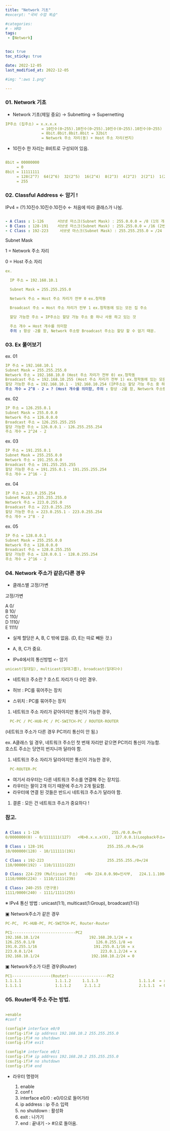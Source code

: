 ```yaml
---
title: "Network 기초"
#excerpt: "국비 수업 복습"

#categories:
# - HRD
tags:
 - [Network]


toc: true
toc_sticky: true

date: 2022-12-05
last_modified_at: 2022-12-05

#img: ":aws 1.png"

---
```


<!-- outline-start -->


### 01. Network 기초


- Network 기초(제일 중요) → Subnetting → Supernetting


```yaml
IP주소 (집주소) = x.x.x.x
                = 10진수(0~255).10진수(0~255).10진수(0~255).10진수(0~255)
                = 8bit.8bit.8bit.8bit = 32bit
                = Network 주소 자리(동) + Host 주소 자리(번지)
```

- 10진수 한 자리는 8비트로 구성되어 있음.


```yaml

8bit = 00000000
     = 0
8bit = 11111111
     = 128(2^7)  64(2^6)  32(2^5)  16(2^4)  8(2^3)  4(2^2)  2(2^1)  1(2^0)  ← 암기 !
     = 255

```


### 02. Classful Address  ← 암기 !

IPv4 = (?).10진수.10진수.10진수 ← 처음에 따라 클래스가 나뉨.

```yaml

- A Class : 1-126      서브넷 마스크(Subnet Mask) : 255.0.0.0 = /8 (1의 개수가 8개)
- B Class : 128-191    서브넷 마스크(Subnet Mask) : 255.255.0.0 = /16 (2번째자리까지넽웤)
- C Class : 192-223     서브넷 마스크(Subnet Mask) : 255.255.255.0 = /24 (4번째만호스트주소)

```


Subnet Mask

1 = Network 주소 자리

0 = Host 주소 자리


```yaml
ex.

  IP 주소 = 192.168.10.1

  Subnet Mask = 255.255.255.0

  Network 주소 = Host 주소 자리가 전부 0 ex.청학동

  Broadcast 주소 = Host 주소 자리가 전부 1 ex.청학동에 있는 모든 집 주소

  할당 가능한 주소 = IP주소는 할당 가능 주소 중 하나 사용 하고 있는 것

  주소 개수 = Host 개수를 의미함
  주의 : 항상 -2를 함, Network 주소랑 Broadcast 주소는 할당 할 수 없기 때문.

```


### 03. Ex 풀어보기


ex. 01
```yaml
IP 주소 = 192.168.10.1
Subnet Mask = 255.255.255.0
Network 주소 = 192.168.10.0 (Host 주소 자리가 전부 0) ex.청학동
Broadcast 주소 = 192.168.10.255 (Host 주소 자리가 전부 1) ex.청학동에 있는 모든 집 주소
할당 가능한 주소 = 192.168.10.1 - 192.168.10.254 (IP주소는 할당 가능 주소 중 하나 사용 하고 있는 것)
주소 개수 = 2^8 - 2 = ? (Host 개수를 의미함, 주의 : 항상 -2를 함, Network 주소랑 Broadcast 주소는 할당 할 수 없기 때문)
```


ex. 02
```yaml
IP 주소 = 126.255.0.1
Subnet Mask = 255.0.0.0
Network 주소 = 126.0.0.0
Broadcast 주소 = 126.255.255.255
할당 가능한 주소 = 126.0.0.1 - 126.255.255.254
주소 개수 = 2^24 - 2
```


ex. 03
```yaml
IP 주소 = 191.255.0.1
Subnet Mask = 255.255.0.0
Network 주소 = 191.255.0.0
Broadcast 주소 = 191.255.255.255
할당 가능한 주소 = 191.255.0.1 - 191.255.255.254
주소 개수 = 2^16 - 2
```


ex. 04
```yaml
IP 주소 = 223.0.255.254
Subnet Mask = 255.255.255.0
Network 주소 = 223.0.255.0
Broadcast 주소 = 223.0.255.255
할당 가능한 주소 = 223.0.255.1 - 223.0.255.254
주소 개수 = 2^8 - 2
```


ex. 05
```yaml
IP 주소 = 128.0.0.1
Subnet Mask = 255.255.0.0
Network 주소 = 128.0.0.0
Broadcast 주소 = 128.0.255.255
할당 가능한 주소 = 128.0.0.1 - 128.0.255.254
주소 개수 = 2^16 - 2
```






### 04. Network 주소가 같은/다른 경우

- 클래스별 고정/가변

고정/가변

A 0/ <br/>
B 10/ <br/>
C 110/ <br/>
D 1110/ <br/>
E 1111/ <br/>

- 실제 할당은 A, B, C 밖에 없음. (D, E는 따로 빼둔 것.)
- A, B, C가 중요.

- IPv4에서의 통신방법 <- 암기

```yaml
unicast(일대일), multicast(일대그룹), broadcast(일대다수)
```


- 네트워크 주소란 ? 호스트 자리가 다 0인 경우.

- 허브 : PC를 묶어주는 장치
- 스위치 : PC를 묶어주는 장치

1. 네트워크 주소 자리가 같아야지만 통신이 가능한 경우,

```yaml
  PC-PC / PC-HUB-PC / PC-SWITCH-PC / ROUTER-ROUTER
```
  (네트워크 주소가 다른 경우 PC끼리 통신이 안 됨.)

ex. A클래스 일 경우, 네트워크 주소인 첫 번재 자리만 같으면 PC끼리 통신이 가능함.
호스트 주소는 당연히 번지니까 달라야 함.


1. 네트워크 주소 자리가 달라야지만 통신이 가능한 경우,

```yaml
  PC-ROUTER-PC
```

  - 여기서 라우터는 다른 네트워크 주소를 연결해 주는 장치임.
  - 라우터는 팔이 2개 이기 때문에 주소가 2개 필요함.
  - 라우터에 연결 된 것들은 반드시 네트워크 주소가 달라야 함.



1. 결론 : 모든 건 네트워크 주소가 중요하다 !






### 참고.

```yaml

A Class : 1-126                                255./0.0.0=/8
0/0000000(0) - 0/1111111(127)   <예>0.x.x.x(X),  127.0.0.1(Loopback주소=자기자신)

B Class : 128-191                            255.255./0.0=/16
10/000000(128) - 10/111111(191)

C Class : 192-223                            255.255.255./0=/24
110/00000(192) - 110/11111(223)

D Class: 224-239 (Multicast 주소)   <예> 224.0.0.90=인사부,   224.1.1.100=총무부
1110/0000(224) - 1110/1111(239)

E Class: 240-255 (연구용)
1111/0000(240) - 1111/1111(255)
```
※ IPv4 통신 방법 : unicast(1:1), multicast(1:Group), broadcast(1:다)

▣ Network주소가 같은 경우
```yaml
PC-PC,  PC-HUB-PC, PC-SWITCH-PC, Router-Router

PC1----------------------------PC2
192.168.10.1/24                      192.168.20.1/24 = x
126.255.0.1/8                           126.0.255.1/8 =o
191.0.255.1/16                         191.255.0.1/16 = x
223.0.0.1/24                              223.0.1.2/24 = x
192.168.10.1/24                       192.168.10.2/24 = 0
```
▣ Network주소가 다른 경우(Router)
```yaml
PC1-----------------(Router)-----------------PC2
1.1.1.1               1.1.1.2     1.1.1.3                  1.1.1.4  = x
1.1.1.1               1.1.1.2      2.1.1.2                 2.1.1.1  = 0
```








### 05. Router에 주소 주는 방법.


```yaml

>enable
#conf t

(config)# interface e0/0
(config-if)# ip address 192.168.10.2 255.255.255.0
(config-if)# no shutdown
(config-if)# exit

(config)# interface e0/1
(config-if)# ip address 192.168.20.2 255.255.255.0
(config-if)# no shutdown
(config-if)# end

```



- 라우터 명령어

  1. enable
  1. conf t
  1. interface e0/0 : e0/0으로 들어가라
  1. ip address : ip 주소 입력
  1. no shutdown : 활성화
  1. exit : 나가기
  1. end : 끝내기 -> #으로 돌아옴.
  
